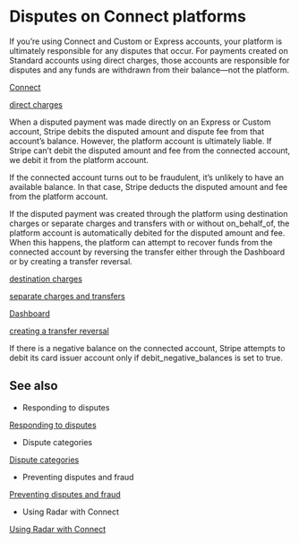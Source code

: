 # Disputes on Connect platforms

If you’re using Connect and Custom or Express accounts, your platform is ultimately responsible for any disputes that occur. For payments created on Standard accounts using direct charges, those accounts are responsible for disputes and any funds are withdrawn from their balance—not the platform.

[Connect](/connect)

[direct charges](/connect/direct-charges)

When a disputed payment was made directly on an Express or Custom account, Stripe debits the disputed amount and dispute fee from that account’s balance. However, the platform account is ultimately liable. If Stripe can’t debit the disputed amount and fee from the connected account, we debit it from the platform account.

If the connected account turns out to be fraudulent, it’s unlikely to have an available balance. In that case, Stripe deducts the disputed amount and fee from the platform account.

If the disputed payment was created through the platform using destination charges or separate charges and transfers with or without on_behalf_of, the platform account is automatically debited for the disputed amount and fee. When this happens, the platform can attempt to recover funds from the connected account by reversing the transfer either through the Dashboard or by creating a transfer reversal.

[destination charges](/connect/destination-charges)

[separate charges and transfers](/connect/separate-charges-and-transfers)

[Dashboard](https://dashboard.stripe.com/test/transfers)

[creating a transfer reversal](/api#create_transfer_reversal)

If there is a negative balance on the connected account, Stripe attempts to debit its card issuer account only if debit_negative_balances is set to true.

## See also

- Responding to disputes

[Responding to disputes](/disputes/responding)

- Dispute categories

[Dispute categories](/disputes/categories)

- Preventing disputes and fraud

[Preventing disputes and fraud](/disputes/prevention)

- Using Radar with Connect

[Using Radar with Connect](/connect/radar)
